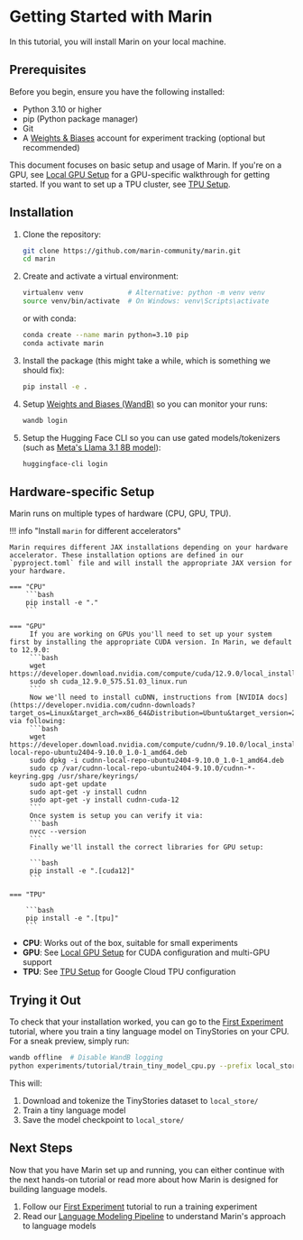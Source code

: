 # Getting Started with Marin

In this tutorial, you will install Marin on your local machine.

## Prerequisites

Before you begin, ensure you have the following installed:

- Python 3.10 or higher
- pip (Python package manager)
- Git
- A [Weights & Biases](https://wandb.ai) account for experiment tracking (optional but recommended)

This document focuses on basic setup and usage of Marin.
If you're on a GPU, see [Local GPU Setup](local-gpu.md) for a GPU-specific walkthrough for getting started.
If you want to set up a TPU cluster, see [TPU Setup](../tutorials/tpu-cluster-setup.md).

## Installation

1. Clone the repository:
   ```bash
   git clone https://github.com/marin-community/marin.git
   cd marin
   ```

2. Create and activate a virtual environment:
   ```bash
   virtualenv venv           # Alternative: python -m venv venv
   source venv/bin/activate  # On Windows: venv\Scripts\activate
   ```

   or with conda:
   ```bash
   conda create --name marin python=3.10 pip
   conda activate marin
   ```

3. Install the package (this might take a while, which is something we should fix):
   ```bash
   pip install -e .
   ```

4. Setup [Weights and Biases (WandB)](https://wandb.ai) so you can monitor your runs:
   ```bash
   wandb login
   ```

5. Setup the Hugging Face CLI so you can use gated models/tokenizers (such as [Meta's Llama 3.1 8B model](https://huggingface.co/meta-llama/Llama-3.1-8B)):
   ```bash
   huggingface-cli login
   ```

## Hardware-specific Setup

Marin runs on multiple types of hardware (CPU, GPU, TPU).

!!! info "Install `marin` for different accelerators"

    Marin requires different JAX installations depending on your hardware accelerator. These installation options are defined in our `pyproject.toml` file and will install the appropriate JAX version for your hardware.

    === "CPU"
        ```bash
        pip install -e "."
        ```

    === "GPU"
         If you are working on GPUs you'll need to set up your system first by installing the appropriate CUDA version. In Marin, we default to 12.9.0:
         ```bash
         wget https://developer.download.nvidia.com/compute/cuda/12.9.0/local_installers/cuda_12.9.0_575.51.03_linux.run
         sudo sh cuda_12.9.0_575.51.03_linux.run
         ```
         Now we'll need to install cuDNN, instructions from [NVIDIA docs](https://developer.nvidia.com/cudnn-downloads?target_os=Linux&target_arch=x86_64&Distribution=Ubuntu&target_version=24.04&target_type=deb_local), via following:
         ```bash
         wget https://developer.download.nvidia.com/compute/cudnn/9.10.0/local_installers/cudnn-local-repo-ubuntu2404-9.10.0_1.0-1_amd64.deb
         sudo dpkg -i cudnn-local-repo-ubuntu2404-9.10.0_1.0-1_amd64.deb
         sudo cp /var/cudnn-local-repo-ubuntu2404-9.10.0/cudnn-*-keyring.gpg /usr/share/keyrings/
         sudo apt-get update
         sudo apt-get -y install cudnn
         sudo apt-get -y install cudnn-cuda-12
         ```
         Once system is setup you can verify it via:
         ```bash
         nvcc --version
         ```
         Finally we'll install the correct libraries for GPU setup:

         ```bash
         pip install -e ".[cuda12]"
         ```

    === "TPU"

        ```bash
        pip install -e ".[tpu]"
        ```

- **CPU**: Works out of the box, suitable for small experiments
- **GPU**: See [Local GPU Setup](local-gpu.md) for CUDA configuration and multi-GPU support
- **TPU**: See [TPU Setup](../tutorials/tpu-setup.md) for Google Cloud TPU configuration

## Trying it Out

To check that your installation worked, you can go to the [First Experiment](first-experiment.md) tutorial, where
you train a tiny language model on TinyStories on your CPU.  For a sneak preview, simply run:

```bash
wandb offline  # Disable WandB logging
python experiments/tutorial/train_tiny_model_cpu.py --prefix local_store
```

This will:

1. Download and tokenize the TinyStories dataset to `local_store/`
2. Train a tiny language model
3. Save the model checkpoint to `local_store/`

## Next Steps

Now that you have Marin set up and running, you can either continue with the
next hands-on tutorial or read more about how Marin is designed for building
language models.

1. Follow our [First Experiment](first-experiment.md) tutorial to run a training experiment
2. Read our [Language Modeling Pipeline](../explanation/lm-pipeline.md) to understand Marin's approach to language models